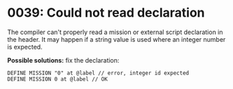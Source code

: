 # 0039: Could not read declaration

The compiler can't properly read a mission or external script declaration in the header. It may happen if a string value is used where an integer number is expected.

**Possible solutions:** fix the declaration:

```text
DEFINE MISSION "0" at @label // error, integer id expected
DEFINE MISSION 0 at @label // OK
```

